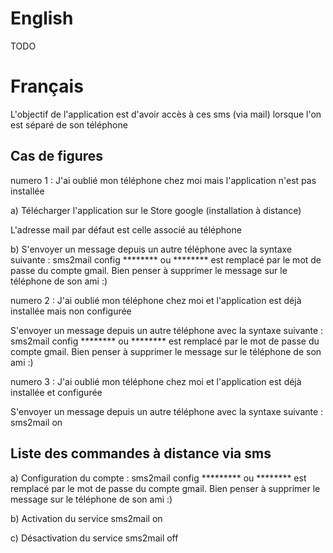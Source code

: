 English
=======

TODO


Français
========

L'objectif de l'application est d'avoir accès à ces sms (via mail) lorsque l'on est séparé de son téléphone


Cas de figures
--------------

numero 1 : J'ai oublié mon téléphone chez moi mais l'application n'est pas installée

a) Télécharger l'application sur le Store google (installation à distance)

L'adresse mail par défaut est celle associé au téléphone

b) S'envoyer un message depuis un autre téléphone avec la syntaxe suivante : 
   sms2mail config ********
   ou ******** est remplacé par le mot de passe du compte gmail.
   Bien penser à supprimer le message sur le téléphone de son ami :)


numero 2 : J'ai oublié mon téléphone chez moi et l'application est déjà installée mais non configurée

S'envoyer un message depuis un autre téléphone avec la syntaxe suivante :
   sms2mail config ********
   ou ******** est remplacé par le mot de passe du compte gmail.
   Bien penser à supprimer le message sur le téléphone de son ami :)


numero 3 : J'ai oublié mon téléphone chez moi et l'application est déjà installée et configurée

S'envoyer un message depuis un autre téléphone avec la syntaxe suivante :
   sms2mail on 


Liste des commandes à distance via sms
--------------------------------------

a) Configuration du compte : 
   sms2mail config ********* 
   ou ******** est remplacé par le mot de passe du compte gmail.
   Bien penser à supprimer le message sur le téléphone de son ami :)


b) Activation du service
  sms2mail on

c) Désactivation du service 
  sms2mail off























